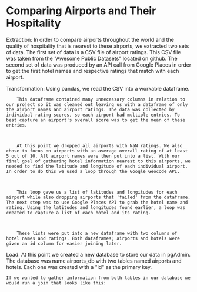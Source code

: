 # Comparing Airports and Their Hospitality

Extraction:
    In order to compare airports throughout the world and the quality of hospitality that is nearest to these airports, we extracted two sets of data. The first set of data is a CSV file of airport ratings. This CSV file was taken from the "Awesome Public Datasets" located on github. The second set of data was produced by an API call from Google Places in order to get the first hotel names and respective ratings that match with each airport.

Transformation:
    Using pandas, we read the CSV into a workable dataframe.
        
        

        This dataframe contained many unnecessary columns in relation to our project so it was cleaned out leaving us with a dataframe of only the airport names and airport ratings. The data was collected by individual rating scores, so each airport had multiple entries. To best capture an airport's overall score was to get the mean of these entries. 
        
        
     
        At this point we dropped all airports with NaN ratings. We also chose to focus on airports with an average overall rating of at least 5 out of 10. All airport names were then put into a list. With our final goal of gathering hotel information nearest to this airports, we needed to find the latitude and longitude of each individual airport. In order to do this we used a loop through the Google Geocode API.
        
        

        This loop gave us a list of latitudes and longitudes for each airport while also dropping airports that 'failed' from the dataframe. The next step was to use Google Places API to grab the hotel name and rating. Using the latitudes and longitudes found earlier, a loop was created to capture a list of each hotel and its rating.
        
        
     
        These lists were put into a new dataframe with two columns of hotel names and ratings. Both dataframes; airports and hotels were given an id column for easier joining later.
        
Load:
    At this point we created a new database to store our data in pgAdmin. The database was name airports_db with two tables named airports and hotels. Each one was created with a "id" as the primary key.
    
    
    
    If we wanted to gather information from both tables in our database we would run a join that looks like this:

